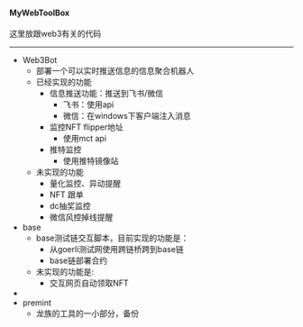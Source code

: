 #### MyWebToolBox

这里放跟web3有关的代码

---

* Web3Bot
  * 部署一个可以实时推送信息的信息聚合机器人
  * 已经实现的功能
    * 信息推送功能：推送到飞书/微信
      * 飞书：使用api
      * 微信：在windows下客户端注入消息
    * 监控NFT flipper地址
      * 使用mct api
    * 推特监控
      * 使用推特镜像站
  * 未实现的功能
    * 量化监控、异动提醒
    * NFT 跟单
    * dc抽奖监控
    * 微信风控掉线提醒
* base
  * base测试链交互脚本，目前实现的功能是：
    * 从goerli测试网使用跨链桥跨到base链
    * base链部署合约
  * 未实现的功能是:
    * 交互网页自动领取NFT
* 
* premint
  * 龙族的工具的一小部分，备份